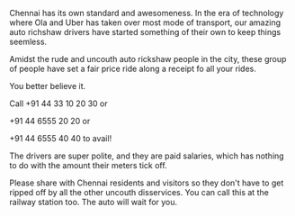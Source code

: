 Chennai has its own standard and awesomeness. In the era of technology where Ola and Uber has taken over most mode of transport, our amazing auto richshaw drivers have started something of their own to keep things seemless.

Amidst the rude and uncouth auto rickshaw people in the city, these group of people have set a fair price ride along a receipt fo all your rides.

You better believe it.

Call +91 44 33 10 20 30 or

+91 44 6555 20 20 or 

+91 44 6555 40 40 to avail!

The drivers are super polite, and they are paid salaries, which has nothing to do with the amount their meters tick off.

Please share with Chennai residents and visitors so they don't have to get ripped off by all the other uncouth disservices.  You can call this at the railway station too. The auto will wait for you.